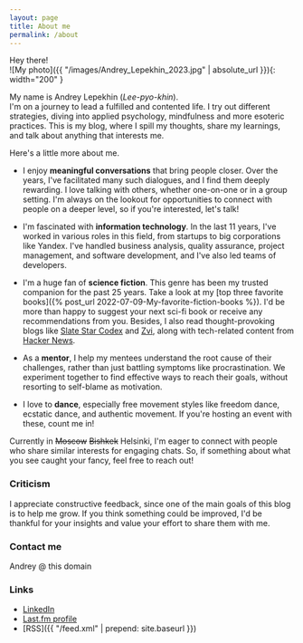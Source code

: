 ```yaml
---
layout: page
title: About me
permalink: /about
---
```


Hey there!  
![My photo]({{ "/images/Andrey_Lepekhin_2023.jpg" | absolute_url }}){: width="200" }

My name is Andrey Lepekhin (*Lee-pyo-khin*).  
I'm on a journey to lead a fulfilled and contented life. I try out different strategies, diving into applied psychology, mindfulness and more esoteric practices. This is my blog, where I spill my thoughts, share my learnings, and talk about anything that interests me.  

Here's a little more about me.

* I enjoy **meaningful conversations** that bring people closer. Over the years, I've facilitated many such dialogues, and I find them deeply rewarding. I love talking with others, whether one-on-one or in a group setting. I'm always on the lookout for opportunities to connect with people on a deeper level, so if you're interested, let's talk!

* I'm fascinated with **information technology**. In the last 11 years, I've worked in various roles in this field, from startups to big corporations like Yandex. I've handled business analysis, quality assurance, project management, and software development, and I've also led teams of developers.

* I'm a huge fan of **science fiction**. This genre has been my trusted companion for the past 25 years. Take a look at my [top three favorite books]({% post_url 2022-07-09-My-favorite-fiction-books %}). I'd be more than happy to suggest your next sci-fi book or receive any recommendations from you. Besides, I also read thought-provoking blogs like [Slate Star Codex](https://slatestarcodex.com/) and [Zvi](https://thezvi.wordpress.com/), along with tech-related content from [Hacker News](https://news.ycombinator.com). 

* As a **mentor**, I help my mentees understand the root cause of their challenges, rather than just battling symptoms like procrastination. We experiment together to find effective ways to reach their goals, without resorting to self-blame as motivation.

* I love to **dance**, especially free movement styles like freedom dance, ecstatic dance, and authentic movement. If you're hosting an event with these, count me in!
 
Currently in ~~Moscow~~ ~~Bishkek~~ Helsinki, I'm eager to connect with people who share similar interests for engaging chats. So, if something about what you see caught your fancy, feel free to reach out!

### Criticism
I appreciate constructive feedback, since one of the main goals of this blog is to help me grow. If you think something could be improved, I'd be thankful for your insights and value your effort to share them with me.  

### Contact me

Andrey @ this dоmain

### Links

* [LinkedIn](https://www.linkedin.com/in/{{site.footer-links.linkedin}})
* [Last.fm profile](http://www.last.fm/user/la_bizzz/)
* [RSS]({{ "/feed.xml" | prepend: site.baseurl }})
